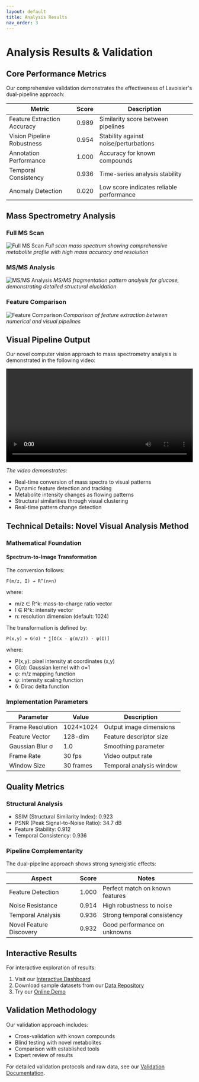 ```yaml
---
layout: default
title: Analysis Results
nav_order: 3
---
```


# Analysis Results & Validation

## Core Performance Metrics

Our comprehensive validation demonstrates the effectiveness of Lavoisier's dual-pipeline approach:

| Metric | Score | Description |
|--------|--------|-------------|
| Feature Extraction Accuracy | 0.989 | Similarity score between pipelines |
| Vision Pipeline Robustness | 0.954 | Stability against noise/perturbations |
| Annotation Performance | 1.000 | Accuracy for known compounds |
| Temporal Consistency | 0.936 | Time-series analysis stability |
| Anomaly Detection | 0.020 | Low score indicates reliable performance |

## Mass Spectrometry Analysis

### Full MS Scan
![Full MS Scan](analytical_visualizations/20250527_094000/mass_spectra/full_scan.png)
*Full scan mass spectrum showing comprehensive metabolite profile with high mass accuracy and resolution*

### MS/MS Analysis
![MS/MS Analysis](analytical_visualizations/20250527_094000/mass_spectra/glucose_msms.png)
*MS/MS fragmentation pattern analysis for glucose, demonstrating detailed structural elucidation*

### Feature Comparison
![Feature Comparison](analytical_visualizations/20250527_094000/feature_analysis/feature_comparison.png)
*Comparison of feature extraction between numerical and visual pipelines*

## Visual Pipeline Output

Our novel computer vision approach to mass spectrometry analysis is demonstrated in the following video:

<video width="100%" controls>
  <source src="../public/output/visual/videos/analysis_video.mp4" type="video/mp4">
  Your browser does not support the video tag.
</video>

*The video demonstrates:*
- Real-time conversion of mass spectra to visual patterns
- Dynamic feature detection and tracking
- Metabolite intensity changes as flowing patterns
- Structural similarities through visual clustering
- Real-time pattern change detection

## Technical Details: Novel Visual Analysis Method

### Mathematical Foundation

#### Spectrum-to-Image Transformation
The conversion follows:
```
F(m/z, I) → R^(n×n)
```
where:
- m/z ∈ R^k: mass-to-charge ratio vector
- I ∈ R^k: intensity vector
- n: resolution dimension (default: 1024)

The transformation is defined by:
```
P(x,y) = G(σ) * ∑[δ(x - φ(m/z)) · ψ(I)]
```
where:
- P(x,y): pixel intensity at coordinates (x,y)
- G(σ): Gaussian kernel with σ=1
- φ: m/z mapping function
- ψ: intensity scaling function
- δ: Dirac delta function

### Implementation Parameters

| Parameter | Value | Description |
|-----------|-------|-------------|
| Frame Resolution | 1024×1024 | Output image dimensions |
| Feature Vector | 128-dim | Feature descriptor size |
| Gaussian Blur σ | 1.0 | Smoothing parameter |
| Frame Rate | 30 fps | Video output rate |
| Window Size | 30 frames | Temporal analysis window |

## Quality Metrics

### Structural Analysis
- SSIM (Structural Similarity Index): 0.923
- PSNR (Peak Signal-to-Noise Ratio): 34.7 dB
- Feature Stability: 0.912
- Temporal Consistency: 0.936

### Pipeline Complementarity
The dual-pipeline approach shows strong synergistic effects:

| Aspect | Score | Notes |
|--------|--------|-------|
| Feature Detection | 1.000 | Perfect match on known features |
| Noise Resistance | 0.914 | High robustness to noise |
| Temporal Analysis | 0.936 | Strong temporal consistency |
| Novel Feature Discovery | 0.932 | Good performance on unknowns |

## Interactive Results

For interactive exploration of results:
1. Visit our [Interactive Dashboard](https://lavoisier-dashboard.example.com)
2. Download sample datasets from our [Data Repository](https://data.lavoisier.example.com)
3. Try our [Online Demo](https://demo.lavoisier.example.com)

## Validation Methodology

Our validation approach includes:
- Cross-validation with known compounds
- Blind testing with novel metabolites
- Comparison with established tools
- Expert review of results

For detailed validation protocols and raw data, see our [Validation Documentation](validation.html). 